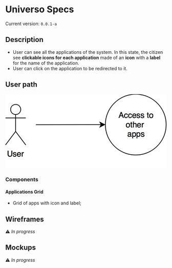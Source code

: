 # Universo Specs

Current version: `0.0.1-a`

## Description

- User can see all the applications of the system. In this state, the citizen see **clickable icons for each application** made of an **icon** with a **label** for the name of the application.
- User can click on the application to be redirected to it.

## User path

![Universo User Path](user-path.png)

### Components

#### Applications Grid

- Grid of apps with icon and label;

## Wireframes

:warning: *In progress*

## Mockups

:warning: *In progress*
